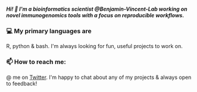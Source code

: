 ##### Hi! 👋  I'm a bioinformatics scientist @Benjamin-Vincent-Lab working on novel immunogenomics tools with a focus on reproducible workflows. 

### :computer: My primary languages are 
R, python & bash. I'm always looking for fun, useful projects to work on. 

### 📫 How to reach me:
@ me on [Twitter](https://twitter.com/sapo83). I'm happy to chat about any of my projects & always open to feedback!

<!--
**sapo83/sapo83** is a ✨ _special_ ✨ repository because its `README.md` (this file) appears on your GitHub profile.

Here are some ideas to get you started:

- 🔭 I’m currently working on ...
- 🌱 I’m currently learning ...
- 👯 I’m looking to collaborate on ...
- 🤔 I’m looking for help with ...
- 💬 Ask me about ...
- 📫 How to reach me: ...
- 😄 Pronouns: ...
- ⚡ Fun fact: ...
-->
